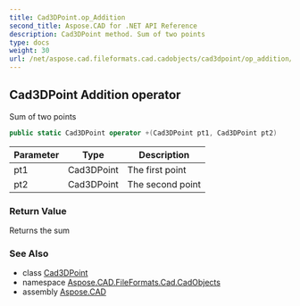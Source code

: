 ```yaml
---
title: Cad3DPoint.op_Addition
second_title: Aspose.CAD for .NET API Reference
description: Cad3DPoint method. Sum of two points
type: docs
weight: 30
url: /net/aspose.cad.fileformats.cad.cadobjects/cad3dpoint/op_addition/
---
```

## Cad3DPoint Addition operator

Sum of two points

```csharp
public static Cad3DPoint operator +(Cad3DPoint pt1, Cad3DPoint pt2)
```

| Parameter | Type | Description |
| --- | --- | --- |
| pt1 | Cad3DPoint | The first point |
| pt2 | Cad3DPoint | The second point |

### Return Value

Returns the sum

### See Also

* class [Cad3DPoint](../)
* namespace [Aspose.CAD.FileFormats.Cad.CadObjects](../../../aspose.cad.fileformats.cad.cadobjects/)
* assembly [Aspose.CAD](../../../)


